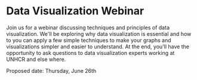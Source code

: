 Data Visualization Webinar
===============

Join us for a webinar discussing techniques and principles of data visualization. We'll be exploring why data
visualization is essential and how to you can apply a few simple techniques to make your graphs and
visualizations simpler and easier to understand. At the end, you'll have the opportunity to ask questions to
data visualization experts working at UNHCR and else where.

Proposed date: Thursday, June 26th
